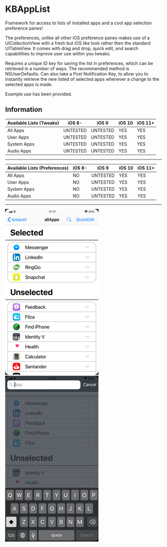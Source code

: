 # KBAppList
Framework for access to lists of installed apps and a cool app selection preference panes!

The preferences, unlike all other iOS preference panes makes use of a UICollectionView with a fresh but iOS like look rather then the standard UITableView.
It comes with drag and drop, quick edit, and search capabillities to improve user use within you tweaks.

Requires a unique ID key for saving the list in preferences, which can be retrieved in a number of ways. The recommended method is NSUserDefaults.
Can also take a Post Notification Key, to allow you to instantly retrieve the new listed of selected apps whenever a change to the selected apps is made.

Example use has been provided. 

## Information
| Available Lists (Tweaks) | iOS 8-   | iOS 9    | iOS 10 | iOS 11+ |
|--------------------------|----------|----------|--------|--------|
| All Apps                 | UNTESTED | UNTESTED | YES    | YES    |
| User Apps                | UNTESTED | UNTESTED | YES    | YES    |
| System Apps              | UNTESTED | UNTESTED | YES    | YES    |
| Audio Apps               | UNTESTED | UNTESTED | YES    | YES    |

---

| Available Lists (Preferences) | iOS 8-   | iOS 9    | iOS 10 | iOS 11+ |
|--------------------------|----------|----------|--------|--------|
| All Apps                 | NO | UNTESTED | YES    | YES    |
| User Apps                | NO | UNTESTED | YES    | YES    |
| System Apps              | NO | UNTESTED | YES    | YES    |
| Audio Apps               | NO | UNTESTED | YES    | YES    |

---

![KBAppList](repo_assets/KBAppList.png)
![KBAppList](repo_assets/search.png)
